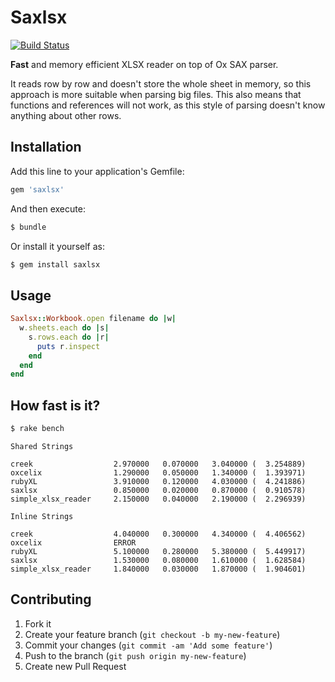 # Saxlsx

[![Build Status](https://travis-ci.org/mak-it/saxlsx.png?branch=master)](https://travis-ci.org/mak-it/saxlsx)

**Fast** and memory efficient XLSX reader on top of Ox SAX parser.

It reads row by row and doesn't store the whole sheet in memory, so this
approach is more suitable when parsing big files. This also means that functions
and references will not work, as this style of parsing doesn't know
anything about other rows.

## Installation

Add this line to your application's Gemfile:

```ruby
gem 'saxlsx'
```

And then execute:

```bash
$ bundle
```

Or install it yourself as:

```bash
$ gem install saxlsx
```

## Usage

```ruby
Saxlsx::Workbook.open filename do |w|
  w.sheets.each do |s|
    s.rows.each do |r|
      puts r.inspect
    end
  end
end
```

## How fast is it?

```bash
$ rake bench
```

```
Shared Strings

creek                  2.970000   0.070000   3.040000 (  3.254889)
oxcelix                1.290000   0.050000   1.340000 (  1.393971)
rubyXL                 3.910000   0.120000   4.030000 (  4.241886)
saxlsx                 0.850000   0.020000   0.870000 (  0.910578)
simple_xlsx_reader     2.150000   0.040000   2.190000 (  2.296939)

Inline Strings

creek                  4.040000   0.300000   4.340000 (  4.406562)
oxcelix                ERROR
rubyXL                 5.100000   0.280000   5.380000 (  5.449917)
saxlsx                 1.530000   0.080000   1.610000 (  1.628584)
simple_xlsx_reader     1.840000   0.030000   1.870000 (  1.904601)
```

## Contributing

1. Fork it
2. Create your feature branch (`git checkout -b my-new-feature`)
3. Commit your changes (`git commit -am 'Add some feature'`)
4. Push to the branch (`git push origin my-new-feature`)
5. Create new Pull Request
